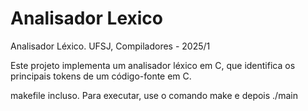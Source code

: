 # Analisador Lexico
Analisador Léxico. UFSJ, Compiladores - 2025/1

Este projeto implementa um analisador léxico em C, que identifica os principais tokens de um código-fonte em C.

makefile incluso. Para executar, use o comando make e depois ./main

